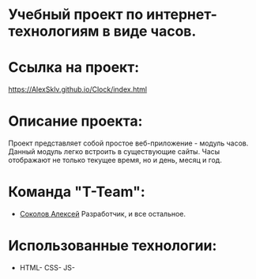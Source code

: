 # Учебный проект по интернет-технологиям в виде часов.
# Ссылка на проект:
https://AlexSklv.github.io/Clock/index.html
# Описание проекта:
Проект представляет собой простое веб-приложение - модуль часов. Данный модуль легко встроить в существующие сайты. Часы отображают не только текущее время, но и день, месяц и год.
# Команда "T-Team":
- [Соколов Алексей](https://stankin.github.io/inet-2017/idm-17-06/Sokolov/index.html) Разработчик, и все остальное.
# Использованные технологии:
- HTML- CSS- JS- 
